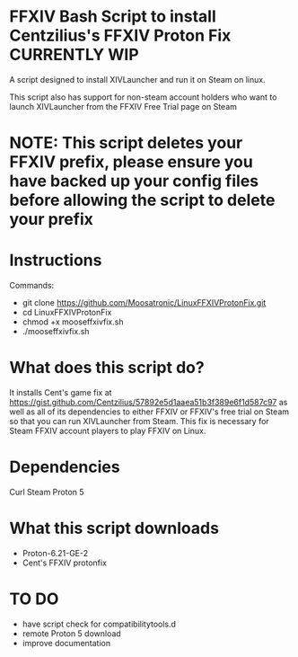# FFXIV Bash Script to install Centzilius's FFXIV Proton Fix CURRENTLY WIP
A script designed to install XIVLauncher and run it on Steam on linux. 

This script also has support for non-steam account holders who want to launch XIVLauncher from the FFXIV Free Trial page on Steam

# NOTE: This script deletes your FFXIV prefix, please ensure you have backed up your config files before allowing the script to delete your prefix

# Instructions
Commands:

- git clone https://github.com/Moosatronic/LinuxFFXIVProtonFix.git
- cd LinuxFFXIVProtonFix
- chmod +x mooseffxivfix.sh
- ./mooseffxivfix.sh

# What does this script do?

It installs Cent's game fix at https://gist.github.com/Centzilius/57892e5d1aaea51b3f389e6f1d587c97 as well as all of its dependencies to either FFXIV or FFXIV's free trial on Steam so that you can run XIVLauncher from Steam. This fix is necessary for Steam FFXIV account players to play FFXIV on Linux.

# Dependencies

Curl
Steam
Proton 5

# What this script downloads

- Proton-6.21-GE-2
- Cent's FFXIV protonfix 

# TO DO

- have script check for compatibilitytools.d
- remote Proton 5 download
- improve documentation
